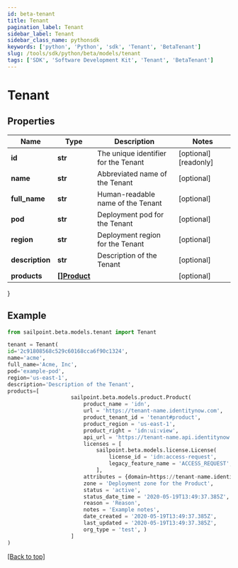 ```yaml
---
id: beta-tenant
title: Tenant
pagination_label: Tenant
sidebar_label: Tenant
sidebar_class_name: pythonsdk
keywords: ['python', 'Python', 'sdk', 'Tenant', 'BetaTenant'] 
slug: /tools/sdk/python/beta/models/tenant
tags: ['SDK', 'Software Development Kit', 'Tenant', 'BetaTenant']
---
```


# Tenant


## Properties

Name | Type | Description | Notes
------------ | ------------- | ------------- | -------------
**id** | **str** | The unique identifier for the Tenant | [optional] [readonly] 
**name** | **str** | Abbreviated name of the Tenant | [optional] 
**full_name** | **str** | Human-readable name of the Tenant | [optional] 
**pod** | **str** | Deployment pod for the Tenant | [optional] 
**region** | **str** | Deployment region for the Tenant | [optional] 
**description** | **str** | Description of the Tenant | [optional] 
**products** | [**[]Product**](product) |  | [optional] 
}

## Example

```python
from sailpoint.beta.models.tenant import Tenant

tenant = Tenant(
id='2c91808568c529c60168cca6f90c1324',
name='acme',
full_name='Acme, Inc',
pod='example-pod',
region='us-east-1',
description='Description of the Tenant',
products=[
                    sailpoint.beta.models.product.Product(
                        product_name = 'idn', 
                        url = 'https://tenant-name.identitynow.com', 
                        product_tenant_id = 'tenant#product', 
                        product_region = 'us-east-1', 
                        product_right = 'idn:ui:view', 
                        api_url = 'https://tenant-name.api.identitynow.com', 
                        licenses = [
                            sailpoint.beta.models.license.License(
                                license_id = 'idn:access-request', 
                                legacy_feature_name = 'ACCESS_REQUEST', )
                            ], 
                        attributes = {domain=https://tenant-name.identitynow.com, maxRegisteredUsers=250}, 
                        zone = 'Deployment zone for the Product', 
                        status = 'active', 
                        status_date_time = '2020-05-19T13:49:37.385Z', 
                        reason = 'Reason', 
                        notes = 'Example notes', 
                        date_created = '2020-05-19T13:49:37.385Z', 
                        last_updated = '2020-05-19T13:49:37.385Z', 
                        org_type = 'test', )
                    ]
)

```
[[Back to top]](#) 

